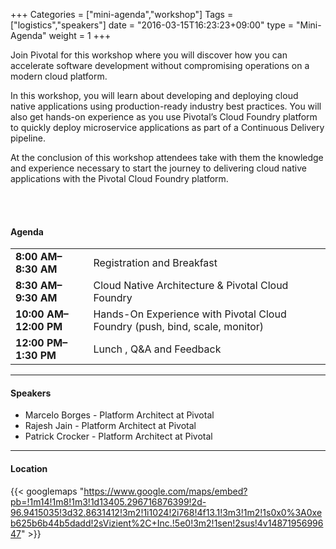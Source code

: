 +++
Categories = ["mini-agenda","workshop"]
Tags = ["logistics","speakers"]
date = "2016-03-15T16:23:23+09:00"
type = "Mini-Agenda"
weight = 1
+++

Join Pivotal for this workshop where you will discover how you can accelerate software development without compromising operations on a modern cloud platform.

In this workshop, you will learn about developing and deploying cloud native applications using production-ready industry best practices. You will also get hands-on experience as you use Pivotal’s Cloud Foundry platform to quickly deploy microservice applications as part of a Continuous Delivery pipeline.

At the conclusion of this workshop attendees take with them the knowledge and experience necessary to start the journey to delivering cloud native applications with the Pivotal Cloud Foundry platform.

<br><br>

#### Agenda
|  |  |
|------|------|
| **8:00 AM–8:30 AM** | Registration and Breakfast  |
| **8:30 AM–9:30 AM** | Cloud Native Architecture & Pivotal Cloud Foundry |    
| **10:00 AM–12:00 PM** | Hands-On Experience with Pivotal Cloud Foundry  (push, bind, scale, monitor) |
| **12:00 PM–1:30 PM** | Lunch , Q&A and Feedback  |

---

#### Speakers
+ Marcelo Borges - Platform Architect at Pivotal
+ Rajesh Jain - Platform Architect at Pivotal
+ Patrick Crocker - Platform Architect at Pivotal

---

#### Location


{{< googlemaps "https://www.google.com/maps/embed?pb=!1m14!1m8!1m3!1d13405.296716876399!2d-96.9415035!3d32.8631412!3m2!1i1024!2i768!4f13.1!3m3!1m2!1s0x0%3A0xeb625b6b44b5dadd!2sVizient%2C+Inc.!5e0!3m2!1sen!2sus!4v1487195699647" >}}
